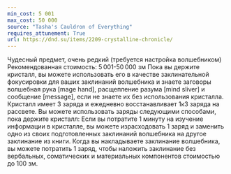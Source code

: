 ```yaml
---
min_cost: 5 001
max_cost: 50 000
source: "Tasha's Cauldron of Everything"
requires_attunement: True
url: https://dnd.su/items/2209-crystalline-chronicle/
---
```


Чудесный предмет, очень редкий (требуется настройка волшебником)
Рекомендованная стоимость: 5 001-50 000 зм
Пока вы держите кристалл, вы можете использовать его в качестве заклинательной фокусировки для ваших заклинаний волшебника и знаете заговоры волшебная рука [mage hand], расщепление разума [mind sliver] и сообщение [message], если не знаете их без использования кристалла.
Кристалл имеет 3 заряда и ежедневно восстанавливает 1к3 заряда на рассвете. Вы можете использовать заряды следующими способами, пока держите кристалл:
Если вы потратите 1 минуту на изучение информации в кристалле, вы можете израсходовать 1 заряд и заменить одно из своих подготовленных заклинаний волшебника на другое заклинание из книги.
Когда вы накладываете заклинание волшебника, вы можете потратить 1 заряд, чтобы наложить заклинание без вербальных, соматических и материальных компонентов стоимостью до 100 зм.